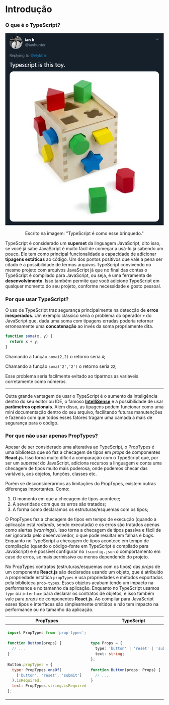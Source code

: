 # Introdução

### O que é o TypeScript?

<p align="center">
  <a href="https://twitter.com/ianhunter/status/1258209274347638787" target="_blank">
    <img src="../../.github/images/Toy.png">
  </a>
</p>

<p align="center">
Escrito na imagem: "TypeScript é como esse brinquedo."
</p>

TypeScript é considerado um **superset** da linguagem JavaScript, dito isso, se você já sabe JavaScript é muito fácil de começar a usá-lo já sabendo um pouco.
Ele tem como  principal funcionalidade a capacidade de adicionar **tipagens estáticas** ao código.
Um dos pontos positivos que vale a pena ser citado é a possibilidade de termos arquivos TypeScript convivendo no mesmo projeto com arquivos JavaScript já que no final das contas o TypeScript é compilado para JavaScript, ou seja, é uma ferramenta de **desenvolvimento**. Isso também permite que você adicione TypeScript em qualquer momento do seu projeto, conforme necessidade e gosto pessoal.

### Por que usar TypeScript?

O uso de TypeScript traz segurança principalmente na detecção de **erros inesperados**. Um exemplo clássico seria o problema do operador `+` do JavaScript que, dada uma soma com tipagens erradas poderia retornar erroneamente uma **concatenação** ao invés da soma propriamente dita.

```ts
function soma(x, y) {
  return x + y;
}
```

Chamando a função `soma(2,2)` o retorno seria `4`;

Chamando a função `soma('2','2')` o retorno seria `22`;

Esse problema seria facilmente evitado ao tiparmos as variáveis corretamente como números.

---

Outra grande vantagem de usar o TypeScript é o aumento da inteligência dentro do seu editor ou IDE, o famoso **[IntelliSense](https://code.visualstudio.com/docs/editor/intellisense)** e a possibilidade de usar **parâmetros opcionais**. Além disso, as tipagens podem funcionar como uma mini documentação dentro do seu arquivo, facilitando futuras manutenções e fazendo com que todos esses fatores tragam uma camada a mais de segurança para o código.

### Por que não usar apenas PropTypes?

Apesar de ser considerado uma alterativa ao TypeScript, o PropTypes é uma biblioteca que só faz a checagem de tipos em _props_ de componentes **React.js**. Isso torna muito difícil a comparação com o TypeScript que, por ser um _superset_ do JavaScript, adiciona recursos a linguagem e conta uma checagem de tipos muito mais poderosa, onde podemos checar das variáveis, aos objetos, funções, classes etc.

Porém se desconsiderarmos as limitações do PropTypes, existem outras diferenças importantes. Como:
1. O momento em que a checagem de tipos acontece;
2. A severidade com que os erros são tratados;
3. A forma como declaramos os estruturas/esquemas com os tipos;

O PropTypes faz a checagem de tipos em tempo de execução (quando a aplicação está _rodando_, sendo executada) e os erros são tratados apenas como alertas (_warnings_). Isso torna a checagem de tipos passíva e fácil de ser ignorada pelo desenvolvedor, o que pode resultar em falhas e _bugs_. Enquanto no TypeScript a checagem de tipos acontece em tempo de compilação (quando o código-fonte em TypeScript é compilado para JavaScript) e é possível configurar no `tsconfig.json` o comportamento em caso de erros, se mais permissivo ou menos dependendo do projeto.

No PropTypes contratos (estruturas/esquemas com os tipos) das _props_ de um componente **React.js** são declarados usando um objeto, que é atribuído a propriedade estática `propTypes` e usa propriedades e métodos exportados pela biblioteca `prop-types`. Esses objetos acabam tendo um impacto na performance e no tamanho da aplicação. Enquanto no TypeScript usamos `type` ou `interface` para declarar os contratos de objetos, e isso também vale para _props_ de componentes **React.js**. Ao compilar para JavaScript esses tipos e interfaces são simplesmente omitidos e não tem impacto na performance ou no tamanho da aplicação.

<table>
<thead>
<tr>
<th>
PropTypes
</th>
<th>
TypeScript
</th>
</tr>
</thead>
<tbody>
<tr>
<td>

```js
import PropTypes from 'prop-types';

function Button(props) {
  // ...
}

Button.propTypes = {
  type: PropTypes.oneOf(
    ['button', 'reset', 'submit']
  ).isRequired,
  text: PropTypes.string.isRequired
};
```

</td>
<td>

```ts
type Props = {
  type: 'button' | 'reset' | 'submit';
  text: string;
};

function Button(props: Props) {
  // ...
}
```

</td>
</tr>
</tbody>
</table>